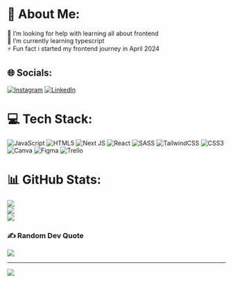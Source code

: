 # 💫 About Me:
🔭 I’m looking for help with learning all about frontend<br>🌱 I’m currently learning typescript<br>⚡ Fun fact i started my frontend journey in April 2024  


## 🌐 Socials:
[![Instagram](https://img.shields.io/badge/Instagram-%23E4405F.svg?logo=Instagram&logoColor=white)](https://instagram.com/djoleelesin) [![LinkedIn](https://img.shields.io/badge/LinkedIn-%230077B5.svg?logo=linkedin&logoColor=white)](https://linkedin.com/in/linkedin.com/in/đorđe-elesin-14a066299) 

# 💻 Tech Stack:
![JavaScript](https://img.shields.io/badge/javascript-%23323330.svg?style=for-the-badge&logo=javascript&logoColor=%23F7DF1E) ![HTML5](https://img.shields.io/badge/html5-%23E34F26.svg?style=for-the-badge&logo=html5&logoColor=white) ![Next JS](https://img.shields.io/badge/Next-black?style=for-the-badge&logo=next.js&logoColor=white) ![React](https://img.shields.io/badge/react-%2320232a.svg?style=for-the-badge&logo=react&logoColor=%2361DAFB) ![SASS](https://img.shields.io/badge/SASS-hotpink.svg?style=for-the-badge&logo=SASS&logoColor=white) ![TailwindCSS](https://img.shields.io/badge/tailwindcss-%2338B2AC.svg?style=for-the-badge&logo=tailwind-css&logoColor=white) ![CSS3](https://img.shields.io/badge/css3-%231572B6.svg?style=for-the-badge&logo=css3&logoColor=white) ![Canva](https://img.shields.io/badge/Canva-%2300C4CC.svg?style=for-the-badge&logo=Canva&logoColor=white) ![Figma](https://img.shields.io/badge/figma-%23F24E1E.svg?style=for-the-badge&logo=figma&logoColor=white) ![Trello](https://img.shields.io/badge/Trello-%23026AA7.svg?style=for-the-badge&logo=Trello&logoColor=white)
# 📊 GitHub Stats:
![](https://github-readme-stats.vercel.app/api?username=DjordjeElesin&theme=dark&hide_border=false&include_all_commits=false&count_private=false)<br/>
![](https://github-readme-streak-stats.herokuapp.com/?user=DjordjeElesin&theme=dark&hide_border=false)<br/>
![](https://github-readme-stats.vercel.app/api/top-langs/?username=DjordjeElesin&theme=dark&hide_border=false&include_all_commits=false&count_private=false&layout=compact)

### ✍️ Random Dev Quote
![](https://quotes-github-readme.vercel.app/api?type=vetical&theme=radical)

---
[![](https://visitcount.itsvg.in/api?id=DjordjeElesin&icon=0&color=0)](https://visitcount.itsvg.in)

<!-- Proudly created with GPRM ( https://gprm.itsvg.in ) -->

